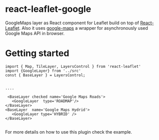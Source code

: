 # react-leaflet-google
GoogleMaps layer as React component for Leaflet build on top of [React-Leaflet](https://github.com/PaulLeCam/react-leaflet).
Also it uses [google-maps](https://www.npmjs.com/package/google-maps) a wrapper for asynchronously used Google Maps API in browser.


# Getting started

```
import { Map, TileLayer, LayersControl } from 'react-leaflet'
import {GoogleLayer} from '../src'
const { BaseLayer } = LayersControl;


....

 <BaseLayer checked name='Google Maps Roads'>
   <GoogleLayer  type='ROADMAP'/>
</BaseLayer>
<BaseLayer  name='Google Maps Hydrid'>
   <GoogleLayer type='HYBRID' />
</BaseLayer>


```

For more details on how to use this plugin check the example.